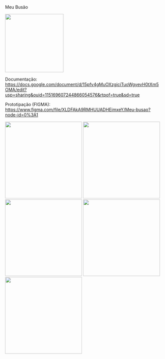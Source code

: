 Meu Busão

[<img src="https://github.com/Aluciney/meu-busao-mobile/blob/main/Prototipo/Logo.png" width="190"/>](image.png)

Documentação:
https://docs.google.com/document/d/15pfv4gMuOXzgiciTuoWgyevH0tXm5OMA/edit?usp=sharing&ouid=115169607244866054576&rtpof=true&sd=true


Prototipação (FIGMA):
https://www.figma.com/file/XLDFAkA9RMHUUADHEimxeY/Meu-busao?node-id=0%3A1


[<img src="https://github.com/Aluciney/meu-busao-mobile/blob/main/Prototipo/Home.png" width="250"/>](image.png)
[<img src="https://github.com/Aluciney/meu-busao-mobile/blob/main/Prototipo/Planejando.png" width="250"/>](image.png)
[<img src="https://github.com/Aluciney/meu-busao-mobile/blob/main/Prototipo/Detalhe-Rota-Onibus.png" width="250"/>](image.png)
[<img src="https://github.com/Aluciney/meu-busao-mobile/blob/main/Prototipo/Report-Problem.png" width="250"/>](image.png) 
[<img src="https://github.com/Aluciney/meu-busao-mobile/blob/main/Prototipo/Alerta-de-atraso.png" width="250"/>](image.png)
 
  

